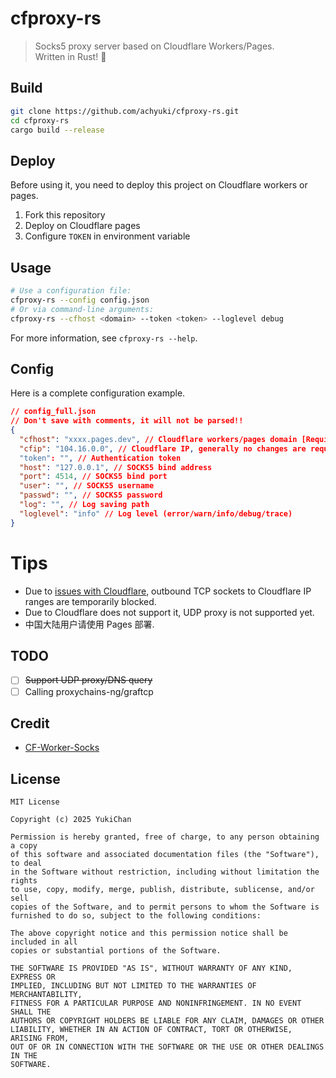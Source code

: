 # cfproxy-rs

> Socks5 proxy server based on Cloudflare Workers/Pages.  
> Written in Rust! 🦀


## Build

```bash
git clone https://github.com/achyuki/cfproxy-rs.git
cd cfproxy-rs
cargo build --release
```

## Deploy

Before using it, you need to deploy this project on Cloudflare workers or pages.

1. Fork this repository
2. Deploy on Cloudflare pages
3. Configure `TOKEN`​ in environment variable

## Usage

```bash
# Use a configuration file:
cfproxy-rs --config config.json
# Or via command-line arguments:
cfproxy-rs --cfhost <domain> --token <token> --loglevel debug
```

For more information, see `cfproxy-rs --help`​.

## Config

Here is a complete configuration example.

```json
// config_full.json
// Don't save with comments, it will not be parsed!!
{
  "cfhost": "xxxx.pages.dev", // Cloudflare workers/pages domain [Required]
  "cfip": "104.16.0.0", // Cloudflare IP, generally no changes are required, or via https://github.com/XIU2/CloudflareSpeedTest
  "token": "", // Authentication token
  "host": "127.0.0.1", // SOCKS5 bind address
  "port": 4514, // SOCKS5 bind port
  "user": "", // SOCKS5 username
  "passwd": "", // SOCKS5 password
  "log": "", // Log saving path
  "loglevel": "info" // Log level (error/warn/info/debug/trace)
}

```

# Tips

* Due to [issues with Cloudflare](https://developers.cloudflare.com/workers/runtime-apis/tcp-sockets/#considerations), outbound TCP sockets to Cloudflare IP ranges are temporarily blocked.
* Due to Cloudflare does not support it, UDP proxy is not supported yet.
* 中国大陆用户请使用 Pages 部署.

## TODO

* [ ] ~~Support UDP proxy/DNS query~~
* [ ] Calling proxychains-ng/graftcp

## Credit

* [CF-Worker-Socks](https://github.com/ialihastam/CF-Worker-Socks)

## License

```
MIT License

Copyright (c) 2025 YukiChan

Permission is hereby granted, free of charge, to any person obtaining a copy
of this software and associated documentation files (the "Software"), to deal
in the Software without restriction, including without limitation the rights
to use, copy, modify, merge, publish, distribute, sublicense, and/or sell
copies of the Software, and to permit persons to whom the Software is
furnished to do so, subject to the following conditions:

The above copyright notice and this permission notice shall be included in all
copies or substantial portions of the Software.

THE SOFTWARE IS PROVIDED "AS IS", WITHOUT WARRANTY OF ANY KIND, EXPRESS OR
IMPLIED, INCLUDING BUT NOT LIMITED TO THE WARRANTIES OF MERCHANTABILITY,
FITNESS FOR A PARTICULAR PURPOSE AND NONINFRINGEMENT. IN NO EVENT SHALL THE
AUTHORS OR COPYRIGHT HOLDERS BE LIABLE FOR ANY CLAIM, DAMAGES OR OTHER
LIABILITY, WHETHER IN AN ACTION OF CONTRACT, TORT OR OTHERWISE, ARISING FROM,
OUT OF OR IN CONNECTION WITH THE SOFTWARE OR THE USE OR OTHER DEALINGS IN THE
SOFTWARE.
```
